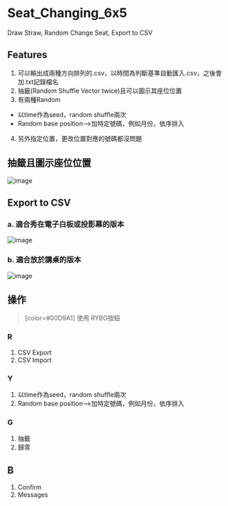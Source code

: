 # Seat_Changing_6x5
 Draw Straw, Random Change Seat, Export to CSV
 
## Features
1. 可以輸出成兩種方向排列的.csv，以時間為判斷基準自動匯入.csv，之後會加.txt記錄檔名
2. 抽籤(Random Shuffle Vector twice)且可以圖示其座位位置
3. 有兩種Random
 - 以time作為seed，random shuffle兩次
 - Random base position-->加特定號碼，例如月份，依序排入
4. 另外指定位置，更改位置對應的號碼都沒問題

## 抽籤且圖示座位位置
![image](https://user-images.githubusercontent.com/45451908/133122590-ea41eb07-cf7d-4320-b9f9-4454b382511c.png)

## Export to CSV
### a. 適合秀在電子白板或投影幕的版本
![image](https://user-images.githubusercontent.com/45451908/133123195-b33f6f18-da05-4ee2-9745-364c5e577525.png)

### b. 適合放於講桌的版本
![image](https://user-images.githubusercontent.com/45451908/133123462-54e5e60a-928d-4514-93af-6fd4f6528d4f.png)

## 操作
>[color=#00D9A1] 使用 RYBG按鈕

### R
1. CSV Export
2. CSV Import

### Y
1. 以time作為seed，random shuffle兩次
2. Random base position-->加特定號碼，例如月份，依序排入
### G
1. 抽籤
2. 歸零

## B
1. Confirm
2. Messages


